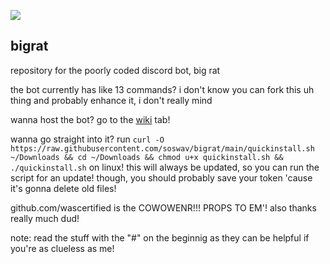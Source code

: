 ![](https://bigrat.monster/media/bigrat.jpg)
## bigrat
repository for the poorly coded discord bot, big rat

the bot currently has like 13 commands? i don't know
you can fork this uh thing and probably enhance it, i don't really mind

wanna host the bot? go to the [wiki](https://github.com/soswav/bigrat/wiki) tab!

wanna go straight into it? run `curl -O https://raw.githubusercontent.com/soswav/bigrat/main/quickinstall.sh ~/Downloads && cd ~/Downloads && chmod u+x quickinstall.sh && ./quickinstall.sh` on linux! this will always be updated, so you can run the script for an update! though, you should probably save your token 'cause it's gonna delete old files!

github.com/wascertified is the COWOWENR!!! PROPS TO EM'! also thanks really much dud!

note: read the stuff with the "#" on the beginnig as they can be helpful if you're as clueless as me!
